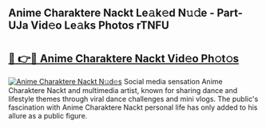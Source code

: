 ## Anime Charaktere Nackt Le𝚊k𝚎d N𝚞𝚍e - Part-UJa Vid𝚎o Le𝚊ks Photos rTNFU

# <h2><a href="http://fb37aay.evod.top/?m=Anime+Charaktere+Nackt">🔗 👉🔴 Anime Charaktere Nackt Vid𝚎o Ph𝚘t𝚘s</a></h2>

[![Anime Charaktere Nackt N𝚞d𝚎s](https://i.imgur.com/8V9OHl7.gif)](http://fb37aay.evod.top/?m=Anime+Charaktere+Nackt)
Social media sensation Anime Charaktere Nackt and multimedia artist, known for sharing dance and lifestyle themes through viral dance challenges and mini vlogs. The public's fascination with Anime Charaktere Nackt personal life has only added to his allure as a public figure. 
